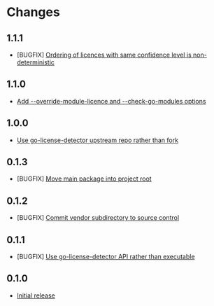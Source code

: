 # Changes

## 1.1.1
- [BUGFIX] [Ordering of licences with same confidence level is non-deterministic](https://github.com/sky-uk/licence-compliance-checker/pull/21)

## 1.1.0
- [Add --override-module-licence and --check-go-modules options](https://github.com/sky-uk/licence-compliance-checker/pull/19)

## 1.0.0
- [Use go-license-detector upstream repo rather than fork](https://github.com/sky-uk/licence-compliance-checker/pull/16)

## 0.1.3
- [BUGFIX] [Move main package into project root](https://github.com/sky-uk/licence-compliance-checker/pull/14)

## 0.1.2
- [BUGFIX] [Commit vendor subdirectory to source control](https://github.com/sky-uk/licence-compliance-checker/pull/11)

## 0.1.1
- [BUGFIX] [Use go-license-detector API rather than executable](https://github.com/sky-uk/licence-compliance-checker/pull/5)

## 0.1.0
- [Initial release](https://github.com/sky-uk/licence-compliance-checker/pull/1)
  
